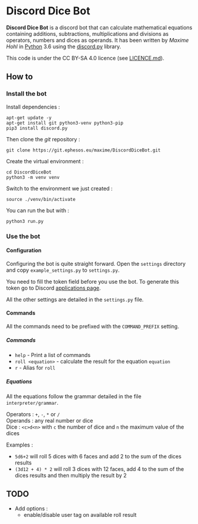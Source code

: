 Discord Dice Bot
================

**Discord Dice Bot** is a discord bot that can calculate mathematical equations containing additions, 
subtractions, multiplications and divisions as operators, numbers and dices as operands.
It has been written by *Maxime Hohl* in [Python](https://www.python.org/) 3.6 using 
the [discord.py](https://github.com/Rapptz/discord.py) library.

This code is under the CC BY-SA 4.0 licence (see [LICENCE.md](LICENCE.md)).


How to
------

### Install the bot

Install dependencies :
```shell
apt-get update -y
apt-get install git python3-venv python3-pip
pip3 install discord.py
```

Then clone the *git* repository :
```shell
git clone https://git.ephesos.eu/maxime/DiscordDiceBot.git
```

Create the virtual environment :
```shell
cd DiscordDiceBot
python3 -m venv venv
```

Switch to the environment we just created :
```shell
source ./venv/bin/activate
```

You can run the but with :
```shell
python3 run.py
```

### Use the bot

#### Configuration
Configuring the bot is quite straight forward. Open the `settings` 
directory and copy `example_settings.py` to `settings.py`.

You need to fill the token field before you use the bot.
To generate this token go to Discord 
[applications page](https://discordapp.com/developers/applications/me).


All the other settings are detailed in the `settings.py` file.

#### Commands
All the commands need to be prefixed with the `COMMAND_PREFIX` setting.

##### Commands
- `help` - Print a list of commands
- `roll <equation>` - calculate the result for the equation `equation`
- `r` - Alias for `roll` 

##### Equations
All the equations follow the grammar detailed in the file `interpreter/grammar`.

Operators : `+`, `-`, `*` or `/`  
Operands : any real number or dice  
Dice : `<c>d<n>` with `c` the number of dice and `n` the maximum value of the dices

Examples :
- `5d6+2` will roll 5 dices with 6 faces and add 2 to the sum of the dices results
- `(3d12 + 4) * 2` will roll 3 dices with 12 faces, add 4 to the sum of the dices results 
and then multiply the result by 2


TODO
----

- Add options :
    - enable/disable user tag on available roll result
